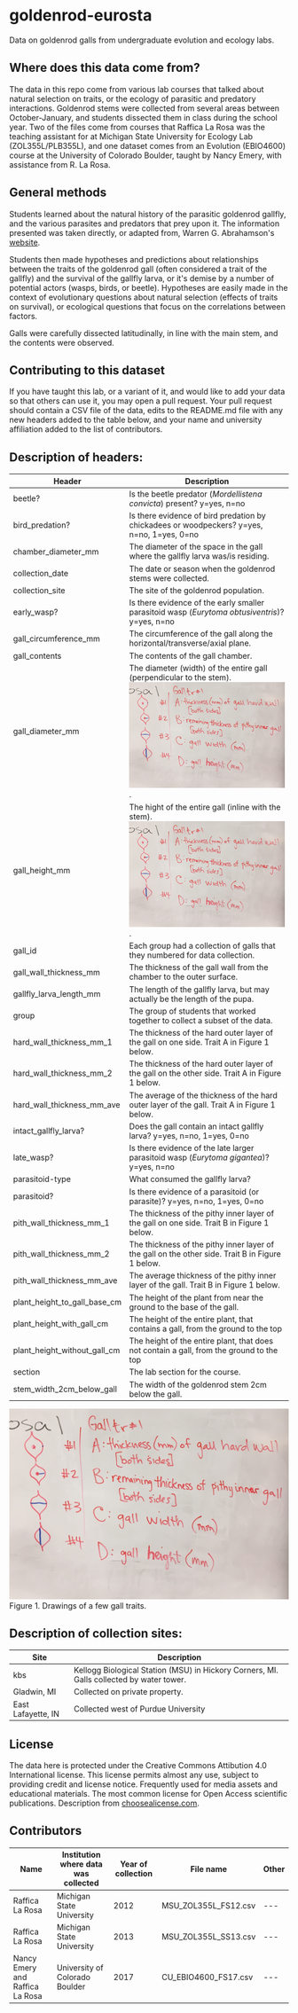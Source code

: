 # goldenrod-eurosta
Data on goldenrod galls from undergraduate evolution and ecology labs.

## Where does this data come from?

The data in this repo come from various lab courses that talked about natural selection on traits, or the ecology of parasitic and predatory interactions. Goldenrod stems were collected from several areas between October-January, and students dissected them in class during the school year. Two of the files come from courses that Raffica La Rosa was the teaching assistant for at Michigan State University for Ecology Lab (ZOL355L/PLB355L), and one dataset comes from an Evolution (EBIO4600) course at the University of Colorado Boulder, taught by Nancy Emery, with assistance from R. La Rosa.

## General methods

Students learned about the natural history of the parasitic goldenrod gallfly, and the various parasites and predators that prey upon it. The information presented was taken directly, or adapted from, Warren G. Abrahamson's [website](http://www.facstaff.bucknell.edu/abrahmsn/solidago/main.html).

Students then made hypotheses and predictions about relationships between the traits of the goldenrod gall (often considered a trait of the gallfly) and the survival of the gallfly larva, or it's demise by a number of potential actors (wasps, birds, or beetle). Hypotheses are easily made in the context of evolutionary questions about natural selection (effects of traits on survival), or ecological questions that focus on the correlations between factors.

Galls were carefully dissected latitudinally, in line with the main stem, and the contents were observed.

## Contributing to this dataset

If you have taught this lab, or a variant of it, and would like to add your data so that others can use it, you may open a pull request. Your pull request should contain a CSV file of the data, edits to the README.md file with any new headers added to the table below, and your name and university affiliation added to the list of contributors.

## Description of headers:

| Header | Description |
| ------ | ----------- |
| beetle?| Is the beetle predator (_Mordellistena convicta_) present? y=yes, n=no |
| bird_predation? | Is there evidence of bird predation by chickadees or woodpeckers? y=yes, n=no, 1=yes, 0=no |
| chamber_diameter_mm | The diameter of the space in the gall where the gallfly larva was/is residing. |
| collection_date | The date or season when the goldenrod stems were collected. |
| collection_site | The site of the goldenrod population. |
| early_wasp? | Is there evidence of the early smaller parasitoid wasp (_Eurytoma obtusiventris_)? y=yes, n=no |
| gall_circumference_mm | The circumference of the gall along the horizontal/transverse/axial plane. |
| gall_contents | The contents of the gall chamber. |
| gall_diameter_mm | The diameter (width) of the entire gall (perpendicular to the stem). ![Figure](https://github.com/rjlarosa/goldenrod-eurosta/blob/master/CU_gall_traits.jpg). |
| gall_height_mm | The hight of the entire gall (inline with the stem). ![Figure](https://github.com/rjlarosa/goldenrod-eurosta/blob/master/CU_gall_traits.jpg). |
| gall_id | Each group had a collection of galls that they numbered for data collection. |
| gall_wall_thickness_mm | The thickness of the gall wall from the chamber to the outer surface. |
| gallfly_larva_length_mm | The length of the gallfly larva, but may actually be the length of the pupa. |
| group | The group of students that worked together to collect a subset of the data. |
| hard_wall_thickness_mm_1 | The thickness of the hard outer layer of the gall on one side. Trait A in Figure 1 below. |
| hard_wall_thickness_mm_2 | The thickness of the hard outer layer of the gall on the other side. Trait A in Figure 1 below. |
| hard_wall_thickness_mm_ave | The average of the thickness of the hard outer layer of the gall. Trait A in Figure 1 below. |
| intact_gallfly_larva? | Does the gall contain an intact gallfly larva? y=yes, n=no, 1=yes, 0=no |
| late_wasp? | Is there evidence of the late larger parasitoid wasp (_Eurytoma gigantea_)? y=yes, n=no |
| parasitoid-type | What consumed the gallfly larva? |
| parasitoid? | Is there evidence of a parasitoid (or parasite)? y=yes, n=no, 1=yes, 0=no |
| pith_wall_thickness_mm_1 | The thickness of the pithy inner layer of the gall on one side. Trait B in Figure 1 below. |
| pith_wall_thickness_mm_2 | The thickness of the pithy inner layer of the gall on the other side. Trait B in Figure 1 below. |
| pith_wall_thickness_mm_ave | The average thickness of the pithy inner layer of the gall. Trait B in Figure 1 below. |
| plant_height_to_gall_base_cm | The height of the plant from near the ground to the base of the gall. |
| plant_height_with_gall_cm | The height of the entire plant, that contains a gall, from the ground to the top |
| plant_height_without_gall_cm | The height of the entire plant, that does not contain a gall, from the ground to the top |
| section | The lab section for the course. |
| stem_width_2cm_below_gall | The width of the goldenrod stem 2cm below the gall. |

![Figure](https://github.com/rjlarosa/goldenrod-eurosta/blob/master/CU_gall_traits.jpg)
Figure 1. Drawings of a few gall traits.

## Description of collection sites:

| Site               | Description    |
| ------------------ | -------------- |
| kbs                | Kellogg Biological Station (MSU) in Hickory Corners, MI. Galls collected by water tower. |
| Gladwin, MI        | Collected on private property. |
| East Lafayette, IN | Collected west of Purdue University |

## License

The data here is protected under the Creative Commons Attibution 4.0 International license. This license permits almost any use, subject to providing credit and license notice. Frequently used for media assets and educational materials. The most common license for Open Access scientific publications. Description from [choosealicense.com](https://choosealicense.com/licenses/cc-by-4.0/).

## Contributors

| Name | Institution where data was collected | Year of collection | File name | Other |
| ---- | ------------------------------------ | ------------------ | --------- | ----- |
| Raffica La Rosa | Michigan State University | 2012 | MSU_ZOL355L_FS12.csv | --- |
| Raffica La Rosa | Michigan State University | 2013 | MSU_ZOL355L_SS13.csv | --- |
| Nancy Emery and Raffica La Rosa | University of Colorado Boulder | 2017 | CU_EBIO4600_FS17.csv | --- |
